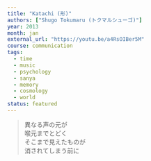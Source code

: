```yaml
---
title: "Katachi (形)"
authors: ["Shugo Tokumaru (トクマルシューゴ)"]
year: 2013
month: jan
external_url: "https://youtu.be/a4RsOIBer5M"
course: communication
tags: 
  - time
  - music
  - psychology
  - sanya
  - memory
  - cosmology
  - world
status: featured
---
```


> 異なる声の元が  
喉元までとどく  
そこまで見えたものが  
消されてしまう前に
 